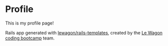 # Profile
This is my profile page!

Rails app generated with [lewagon/rails-templates](https://github.com/lewagon/rails-templates), created by the [Le Wagon coding bootcamp](https://www.lewagon.com) team.
